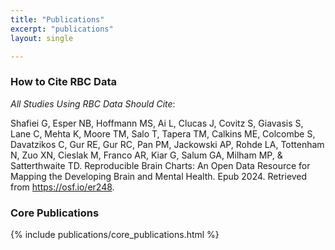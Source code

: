 ```yaml
---
title: "Publications"
excerpt: "publications"
layout: single

---
```


### How to Cite RBC Data

_All Studies Using RBC Data Should Cite_:

Shafiei G, Esper NB, Hoffmann MS, Ai L, Clucas J, Covitz S, Giavasis S, Lane C, Mehta K, Moore TM, Salo T, Tapera TM, Calkins ME, Colcombe S, Davatzikos C, Gur RE, Gur RC, Pan PM, Jackowski AP, Rohde LA, Tottenham N, Zuo XN, Cieslak M, Franco AR, Kiar G, Salum GA, Milham MP, & Satterthwaite TD. Reproducible Brain Charts: An Open Data Resource for Mapping the Developing Brain and Mental Health. Epub 2024. Retrieved from https://osf.io/er248.


### Core Publications

{% include publications/core_publications.html %}
